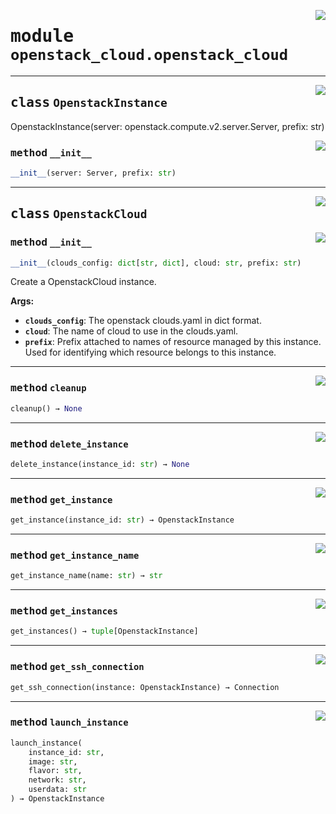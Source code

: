 <!-- markdownlint-disable -->

<a href="../src/openstack_cloud/openstack_cloud.py#L0"><img align="right" style="float:right;" src="https://img.shields.io/badge/-source-cccccc?style=flat-square"></a>

# <kbd>module</kbd> `openstack_cloud.openstack_cloud`






---

<a href="../src/openstack_cloud/openstack_cloud.py#L39"><img align="right" style="float:right;" src="https://img.shields.io/badge/-source-cccccc?style=flat-square"></a>

## <kbd>class</kbd> `OpenstackInstance`
OpenstackInstance(server: openstack.compute.v2.server.Server, prefix: str) 

<a href="../src/openstack_cloud/openstack_cloud.py#L47"><img align="right" style="float:right;" src="https://img.shields.io/badge/-source-cccccc?style=flat-square"></a>

### <kbd>method</kbd> `__init__`

```python
__init__(server: Server, prefix: str)
```









---

<a href="../src/openstack_cloud/openstack_cloud.py#L99"><img align="right" style="float:right;" src="https://img.shields.io/badge/-source-cccccc?style=flat-square"></a>

## <kbd>class</kbd> `OpenstackCloud`




<a href="../src/openstack_cloud/openstack_cloud.py#L101"><img align="right" style="float:right;" src="https://img.shields.io/badge/-source-cccccc?style=flat-square"></a>

### <kbd>method</kbd> `__init__`

```python
__init__(clouds_config: dict[str, dict], cloud: str, prefix: str)
```

Create a OpenstackCloud instance. 



**Args:**
 
 - <b>`clouds_config`</b>:  The openstack clouds.yaml in dict format. 
 - <b>`cloud`</b>:  The name of cloud to use in the clouds.yaml. 
 - <b>`prefix`</b>:  Prefix attached to names of resource managed by this instance. Used for  identifying which resource belongs to this instance. 




---

<a href="../src/openstack_cloud/openstack_cloud.py#L244"><img align="right" style="float:right;" src="https://img.shields.io/badge/-source-cccccc?style=flat-square"></a>

### <kbd>method</kbd> `cleanup`

```python
cleanup() → None
```





---

<a href="../src/openstack_cloud/openstack_cloud.py#L173"><img align="right" style="float:right;" src="https://img.shields.io/badge/-source-cccccc?style=flat-square"></a>

### <kbd>method</kbd> `delete_instance`

```python
delete_instance(instance_id: str) → None
```





---

<a href="../src/openstack_cloud/openstack_cloud.py#L164"><img align="right" style="float:right;" src="https://img.shields.io/badge/-source-cccccc?style=flat-square"></a>

### <kbd>method</kbd> `get_instance`

```python
get_instance(instance_id: str) → OpenstackInstance
```





---

<a href="../src/openstack_cloud/openstack_cloud.py#L318"><img align="right" style="float:right;" src="https://img.shields.io/badge/-source-cccccc?style=flat-square"></a>

### <kbd>method</kbd> `get_instance_name`

```python
get_instance_name(name: str) → str
```





---

<a href="../src/openstack_cloud/openstack_cloud.py#L231"><img align="right" style="float:right;" src="https://img.shields.io/badge/-source-cccccc?style=flat-square"></a>

### <kbd>method</kbd> `get_instances`

```python
get_instances() → tuple[OpenstackInstance]
```





---

<a href="../src/openstack_cloud/openstack_cloud.py#L190"><img align="right" style="float:right;" src="https://img.shields.io/badge/-source-cccccc?style=flat-square"></a>

### <kbd>method</kbd> `get_ssh_connection`

```python
get_ssh_connection(instance: OpenstackInstance) → Connection
```





---

<a href="../src/openstack_cloud/openstack_cloud.py#L114"><img align="right" style="float:right;" src="https://img.shields.io/badge/-source-cccccc?style=flat-square"></a>

### <kbd>method</kbd> `launch_instance`

```python
launch_instance(
    instance_id: str,
    image: str,
    flavor: str,
    network: str,
    userdata: str
) → OpenstackInstance
```






